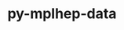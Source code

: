 ---
title: "py-mplhep-data"
layout: cache
categories: [package, develop]
meta: {"compilers": ["none"], "num_specs": 12, "num_specs_by_stack": {"hep": 12, "root": 12}, "oss": ["ubuntu22.04"], "platforms": ["linux"], "stacks": ["hep", "root"], "targets": ["x86_64_v3"], "versions": ["0.0.4"]}
spec_details: [{"compiler": "none", "hash": "2mpghmembtwtss4zyvxwifomxousrzur", "os": "ubuntu22.04", "platform": "linux", "size": "-", "stacks": ["hep", "root"], "target": "x86_64_v3", "variants": ["build_system=python_pip"], "versions": ["0.0.4"]}, {"compiler": "none", "hash": "bvjslq3v6panavtvgzdrndcm7f6y22i7", "os": "ubuntu22.04", "platform": "linux", "size": "-", "stacks": ["hep", "root"], "target": "x86_64_v3", "variants": ["build_system=python_pip"], "versions": ["0.0.4"]}, {"compiler": "none", "hash": "gir2v26r2vgwu5tbbh6cvmutifuo2cze", "os": "ubuntu22.04", "platform": "linux", "size": "-", "stacks": ["hep", "root"], "target": "x86_64_v3", "variants": ["build_system=python_pip"], "versions": ["0.0.4"]}, {"compiler": "none", "hash": "nmx7g63bufmzldlxe4uas2gzy5iprml5", "os": "ubuntu22.04", "platform": "linux", "size": "-", "stacks": ["hep", "root"], "target": "x86_64_v3", "variants": ["build_system=python_pip"], "versions": ["0.0.4"]}, {"compiler": "none", "hash": "obo3anefzjvhsyueocquax3cbx5eag4x", "os": "ubuntu22.04", "platform": "linux", "size": "-", "stacks": ["hep", "root"], "target": "x86_64_v3", "variants": ["build_system=python_pip"], "versions": ["0.0.4"]}, {"compiler": "none", "hash": "tlulhv4pqxocxgwojkazzlffgu3cc5ay", "os": "ubuntu22.04", "platform": "linux", "size": "-", "stacks": ["hep", "root"], "target": "x86_64_v3", "variants": ["build_system=python_pip"], "versions": ["0.0.4"]}, {"compiler": "none", "hash": "tuis7kkp4lmodbz44ylnko7eg4jkte5s", "os": "ubuntu22.04", "platform": "linux", "size": "-", "stacks": ["hep", "root"], "target": "x86_64_v3", "variants": ["build_system=python_pip"], "versions": ["0.0.4"]}, {"compiler": "none", "hash": "w6rvkhcifnu324kbdxakquweljeruuz6", "os": "ubuntu22.04", "platform": "linux", "size": "-", "stacks": ["hep", "root"], "target": "x86_64_v3", "variants": ["build_system=python_pip"], "versions": ["0.0.4"]}, {"compiler": "none", "hash": "wjnlong3kqkzsjtyqkwojc4vdjmd3kwn", "os": "ubuntu22.04", "platform": "linux", "size": "-", "stacks": ["hep", "root"], "target": "x86_64_v3", "variants": ["build_system=python_pip"], "versions": ["0.0.4"]}, {"compiler": "none", "hash": "wpk5ayltsf7vbsx64wkwqcrmw5amnp6i", "os": "ubuntu22.04", "platform": "linux", "size": "-", "stacks": ["hep", "root"], "target": "x86_64_v3", "variants": ["build_system=python_pip"], "versions": ["0.0.4"]}, {"compiler": "none", "hash": "ykfo24354hm3thrwurva5eyaggtrxydl", "os": "ubuntu22.04", "platform": "linux", "size": "-", "stacks": ["hep", "root"], "target": "x86_64_v3", "variants": ["build_system=python_pip"], "versions": ["0.0.4"]}, {"compiler": "none", "hash": "zip67srfvxgcmy7ztcdgrnr2fec3apof", "os": "ubuntu22.04", "platform": "linux", "size": "-", "stacks": ["hep", "root"], "target": "x86_64_v3", "variants": ["build_system=python_pip"], "versions": ["0.0.4"]}]
---